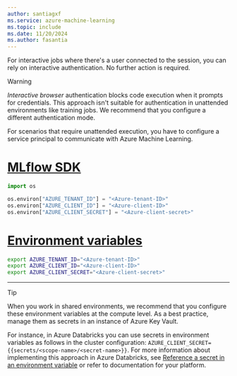```yaml
---
author: santiagxf
ms.service: azure-machine-learning
ms.topic: include
ms.date: 11/20/2024
ms.author: fasantia
---
```


For interactive jobs where there's a user connected to the session, you can rely on interactive authentication. No further action is required.

> [!WARNING]
> *Interactive browser* authentication blocks code execution when it prompts for credentials. This approach isn't suitable for authentication in unattended environments like training jobs. We recommend that you configure a different authentication mode.

For scenarios that require unattended execution, you have to configure a service principal to communicate with Azure Machine Learning.

# [MLflow SDK](#tab/mlflow)

```python
import os

os.environ["AZURE_TENANT_ID"] = "<Azure-tenant-ID>"
os.environ["AZURE_CLIENT_ID"] = "<Azure-client-ID>"
os.environ["AZURE_CLIENT_SECRET"] = "<Azure-client-secret>"
```

# [Environment variables](#tab/environ)

```bash
export AZURE_TENANT_ID="<Azure-tenant-ID>"
export AZURE_CLIENT_ID="<Azure-client-ID>"
export AZURE_CLIENT_SECRET="<Azure-client-secret>"
```

---

> [!TIP]
> When you work in shared environments, we recommend that you configure these environment variables at the compute level. As a best practice, manage them as secrets in an instance of Azure Key Vault.
>
> For instance, in Azure Databricks you can use secrets in environment variables as follows in the cluster configuration: `AZURE_CLIENT_SECRET={{secrets/<scope-name>/<secret-name>}}`. For more information about implementing this approach in Azure Databricks, see [Reference a secret in an environment variable](/azure/databricks/security/secrets/secrets#reference-a-secret-in-an-environment-variable) or refer to documentation for your platform.
